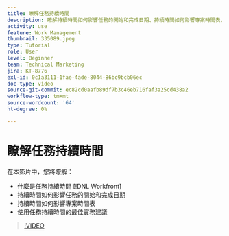 ```yaml
---
title: 瞭解任務持續時間
description: 瞭解持續時間如何影響任務的開始和完成日期、持續時間如何影響專案時間表，以及使用任務持續時間的一些最佳實務。
activity: use
feature: Work Management
thumbnail: 335089.jpeg
type: Tutorial
role: User
level: Beginner
team: Technical Marketing
jira: KT-8776
exl-id: 0c1a3111-1fae-4ade-8044-86bc9bcb06ec
doc-type: video
source-git-commit: ec82cd0aafb89df7b3c46eb716faf3a25cd438a2
workflow-type: tm+mt
source-wordcount: '64'
ht-degree: 0%

---
```


# 瞭解任務持續時間

在本影片中，您將瞭解：

* 什麼是任務持續時間 [!DNL Workfront]
* 持續時間如何影響任務的開始和完成日期
* 持續時間如何影響專案時間表
* 使用任務持續時間的最佳實務建議

>[!VIDEO](https://video.tv.adobe.com/v/335089/?quality=12&learn=on)
